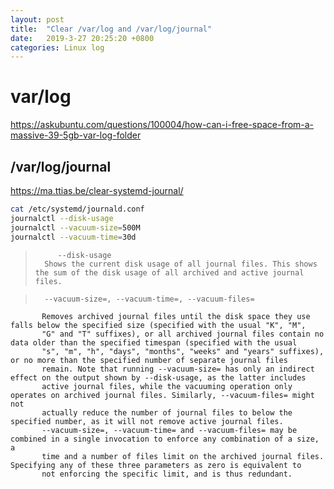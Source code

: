 ```yaml
---
layout: post
title:  "Clear /var/log and /var/log/journal"
date:   2019-3-27 20:25:20 +0800
categories: Linux log
---
```


# var/log

https://askubuntu.com/questions/100004/how-can-i-free-space-from-a-massive-39-5gb-var-log-folder


## /var/log/journal

https://ma.ttias.be/clear-systemd-journal/

```bash
cat /etc/systemd/journald.conf
journalctl --disk-usage
journalctl --vacuum-size=500M
journalctl --vacuum-time=30d
```

>          --disk-usage
>       Shows the current disk usage of all journal files. This shows the sum of the disk usage of all archived and active journal files.

>       --vacuum-size=, --vacuum-time=, --vacuum-files=
           Removes archived journal files until the disk space they use falls below the specified size (specified with the usual "K", "M",
           "G" and "T" suffixes), or all archived journal files contain no data older than the specified timespan (specified with the usual
           "s", "m", "h", "days", "months", "weeks" and "years" suffixes), or no more than the specified number of separate journal files
           remain. Note that running --vacuum-size= has only an indirect effect on the output shown by --disk-usage, as the latter includes
           active journal files, while the vacuuming operation only operates on archived journal files. Similarly, --vacuum-files= might not
           actually reduce the number of journal files to below the specified number, as it will not remove active journal files.
           --vacuum-size=, --vacuum-time= and --vacuum-files= may be combined in a single invocation to enforce any combination of a size, a
           time and a number of files limit on the archived journal files. Specifying any of these three parameters as zero is equivalent to
           not enforcing the specific limit, and is thus redundant.
